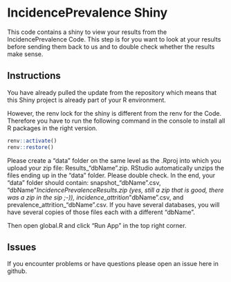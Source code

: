 
# IncidencePrevalence Shiny

This code contains a shiny to view your results from the
IncidencePrevalence Code. This step is for you want to look at your
results before sending them back to us and to double check whether the
results make sense.

## Instructions

You have already pulled the update from the repository which means that
this Shiny project is already part of your R environment.

However, the renv lock for the shiny is different from the renv for the
Code. Therefore you have to run the following command in the console to
install all R packages in the right version.

``` r
renv::activate()
renv::restore()
```

Please create a “data” folder on the same level as the .Rproj into which
you upload your zip file: Results_“dbName”.zip. RStudio automatically
unzips the files ending up in the “data” folder. Please double check. In
the end, your “data” folder should contain: snapshot_“dbName”.csv,
“dbName"_IncidencePrevalenceResults.zip (yes, still a zip that is good,
there was a zip in the sip ;-)), incidence_attrition_"dbName”.csv, and
prevalence_attrition_“dbName”.csv. If you have several databases, you
will have several copies of those files each with a different “dbName”.

Then open global.R and click “Run App” in the top right corner.

## Issues

If you encounter problems or have questions please open an issue here in
github.
